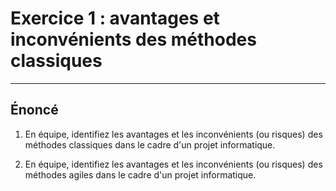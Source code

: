 # Exercice 1 : avantages et inconvénients des méthodes classiques

---

## Énoncé

1. En équipe, identifiez les avantages et les inconvénients (ou risques) des méthodes classiques dans le cadre d'un projet informatique.

2. En équipe, identifiez les avantages et les inconvénients (ou risques) des méthodes agiles dans le cadre d'un projet informatique.

